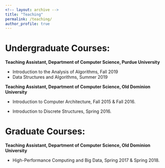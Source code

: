 ```yaml
---
<!-- layout: archive -->
title: "Teaching"
permalink: /teaching/
author_profile: true
---
```


Undergraduate Courses:
======

**Teaching Assistant, Department of Computer Science, Purdue University**

* Introduction to the Analysis of Algorithms, Fall 2019
* Data Structures and Algorithms, Summer 2019

**Teaching Assistant, Department of Computer Science, Old Dominion University**

* Introduction to Computer Architecture, Fall 2015 & Fall 2016.

* Introduction to Discrete Structures, Spring 2016.


Graduate Courses:
======
**Teaching Assistant, Department of Computer Science, Old Dominion University**

* High-Performance Computing and Big Data, Spring 2017 & Spring 2018.

